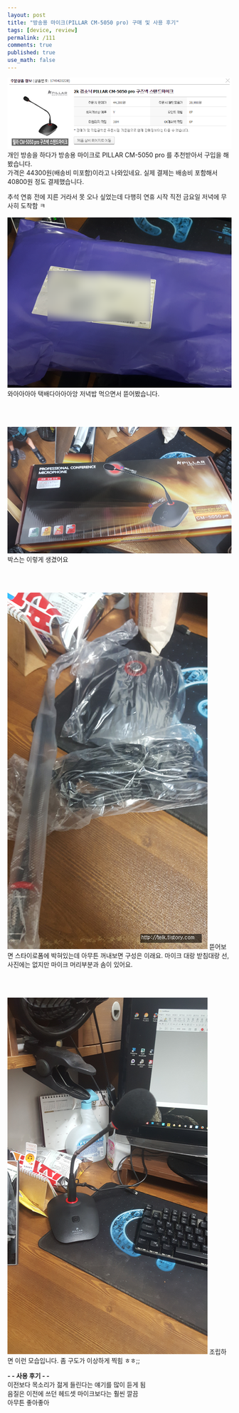 ```yaml
---
layout: post
title: "방송용 마이크(PILLAR CM-5050 pro) 구매 및 사용 후기"
tags: [device, review]
permalink: /111
comments: true
published: true
use_math: false
---
```




![cm5050-review-01](/files/cm5050-review-01.png)
개인 방송을 하다가 방송용 마이크로 PILLAR CM-5050 pro 를 추천받아서 구입을 해봤습니다.  
가격은 44300원(배송비 미포함)이라고 나와있네요. 실제 결제는 배송비 포함해서 40800원 정도 결제했습니다.
<br />

추석 연휴 전에 지른 거라서 못 오나 싶었는데 다행히 연휴 시작 직전 금요일 저녁에 무사히 도착함 ㅋ    
<br />
![cm5050-review-02](/files/cm5050-review-02.png)
와아아아아 택배다아아아앙
저녁밥 먹으면서 뜯어봤습니다.
<br />
<br />
<br />
<br />

![cm5050-review-03](/files/cm5050-review-03.png)
박스는 이렇게 생겼어요
<br />
<br />
<br />
<br />
  
![cm5050-review-04](/files/cm5050-review-04.jpg)
뜯어보면 스타이로폼에 박혀있는데 아무튼 꺼내보면 구성은 이래요.
마이크 대랑 받침대랑 선, 사진에는 없지만 마이크 머리부분과 솜이 있어요.
<br />
<br />
<br />
<br />
  
![cm5050-review-05](/files/cm5050-review-05.png)
조립하면 이런 모습입니다. 좀 구도가 이상하게 찍힘 ㅎㅎ;;
<br />
  
**- - 사용 후기 - -**  
이전보다 목소리가 젊게 들린다는 얘기를 많이 듣게 됨  
음질은 이전에 쓰던 헤드셋 마이크보다는 훨씬 깔끔  
아무튼 좋아좋아